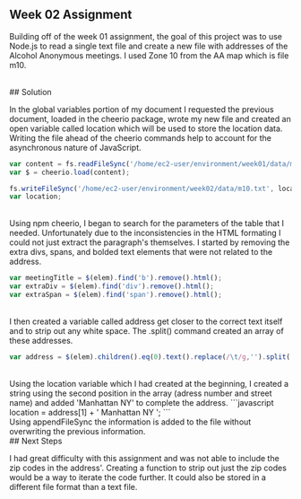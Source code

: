 ## Week 02 Assignment 

Building off of the week 01 assignment, the goal of this project was to use Node.js to read a single text file and create a new file with addresses of the Alcohol Anonymous meetings. I used Zone 10 from the AA map which is file m10.

<br>
## Solution 

In the global variables portion of my document I requested the previous document, loaded in the cheerio package, wrote my new file and created an open variable called location which will be used to store the location data. Writing the file ahead of the cheerio commands help to account for the asynchronous nature of JavaScript. 
```javascript
var content = fs.readFileSync('/home/ec2-user/environment/week01/data/m10.txt');
var $ = cheerio.load(content);

fs.writeFileSync('/home/ec2-user/environment/week02/data/m10.txt', location);
var location;  
```

<br>
Using npm cheerio, I began to search for the parameters of the table that I needed. Unfortunately due to the inconsistencies in the HTML formating I could not just extract the paragraph's themselves. I started by removing the extra divs, spans, and bolded text elements that were not related to the address. 

```javascript
var meetingTitle = $(elem).find('b').remove().html();
var extraDiv = $(elem).find('div').remove().html(); 
var extraSpan = $(elem).find('span').remove().html(); 
```

<br>
I then created a variable called address get closer to the correct text itself and to strip out any white space. The .split() command created an array of these addresses. 

```javascript
var address = $(elem).children().eq(0).text().replace(/\t/g,'').split('\n').filter(address=>address.trim().length > 1).map(i=>i.trim());
```

<br>
Using the location variable which I had created at the beginning, I created a string using the second position in the array (adress number and street name) and added 'Manhattan NY' to complete the address.
```javascript
location = address[1] + ' Manhattan NY '; 
```

<br>
Using appendFileSync the information is added to the file without overwriting the previous information. 

<br>
## Next Steps 

I had great difficulty with this assignment and was not able to include the zip codes in the address'. Creating a function to strip out just the zip codes would be a way to iterate the code further. It could also be stored in a different file format than a text file. 
